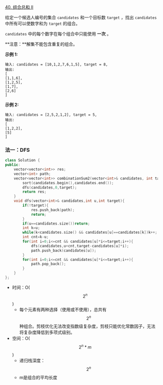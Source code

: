 [40. 组合总和 II](https://leetcode.cn/problems/combination-sum-ii/)

给定一个候选人编号的集合 `candidates` 和一个目标数 `target` ，找出 `candidates` 中所有可以使数字和为 `target` 的组合。

`candidates` 中的每个数字在每个组合中只能使用 **一次** 。

**注意：**解集不能包含重复的组合。 

 

**示例 1:**

```
输入: candidates = [10,1,2,7,6,1,5], target = 8,
输出:
[
[1,1,6],
[1,2,5],
[1,7],
[2,6]
]
```

**示例 2:**

```
输入: candidates = [2,5,2,1,2], target = 5,
输出:
[
[1,2,2],
[5]
]
```



### 法一：DFS

```cpp
class Solution {
public:
    vector<vector<int>> res;
    vector<int> path;
    vector<vector<int>> combinationSum2(vector<int>& candidates, int target) {
        sort(candidates.begin(),candidates.end());
        dfs(candidates,0,target);
        return res;
    }
    void dfs(vector<int>& candidates,int u,int target){
        if(!target){
            res.push_back(path);
            return;
        }
        if(u==candidates.size())return;
        int k=u;
        while(k<candidates.size() && candidates[u]==candidates[k])k++;
        int cnt=k-u;
        for(int i=0;i<=cnt && candidates[u]*i<=target;i++){
            dfs(candidates,u+cnt,target-candidates[u]*i);
            path.push_back(candidates[u]);
        }
        for(int i=0;i<=cnt && candidates[u]*i<=target;i++){
            path.pop_back();
        }
    }
};
```

- 时间：O($$2^n$$)
  - 每个元素有两种选择（使用或不使用），总共有$$2^n$$种组合。剪枝优化无法改变指数级复杂度，剪枝只能优化常数因子，无法将复杂度降低到多项式级别。
- 空间：O($$2^n*m$$)
  - 递归栈深度：$$2^n$$
  -  m是组合的平均长度